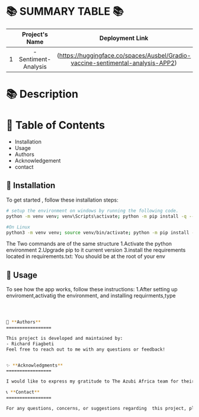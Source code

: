 📚 SUMMARY TABLE 📚
   =================


|  | Project's Name | Deployment Link   | Article Link  |
|:--:|:--------------:|:--------------:|:--------------:|
| 1 |  -Sentiment-Analysis            |  (https://huggingface.co/spaces/Ausbel/Gradio-vaccine-sentimental-analysis-APP2)            | ()       |

📚 **Description**
=================


📖 **Table of Contents**
=================
- Installation
- Usage
- Authors
- Acknowledgement
- contact

🔧 **Installation**
-----------------
To get started , follow these installation steps:
```bash
# setup the environment on windows by running the following code.
python -m venv venv; venv\Scripts\activate; python -m pip install -q --upgrade pip; python -m pip install -r requirements.txt  

#On Linux
python3 -m venv venv; source venv/bin/activate; python -m pip install -q --upgrade pip; python -m pip install -r requirements.txt 

```
The Two commands are of the same structure
1.Activate the python environment
2.Upgrade pip to it current version
3.install the requirements located in requirements.txt: You should be at the root of your env



🚀 **Usage**
-----------------
To see how the app works, follow these instructions:
1.After setting up enviroment,activatig the environment, and installing requirments,type
```bash



👥 **Authors**
=================

This project is developed and maintained by:
- Richard Fiagbeti
Feel free to reach out to me with any questions or feedback!


✨ **Acknowledgments**
=================

I would like to express my gratitude to The Azubi Africa team for their valuable contributions to this project.

📞 **Contact**
=================

For any questions, concerns, or suggestions regarding  this project, please contact us at 



